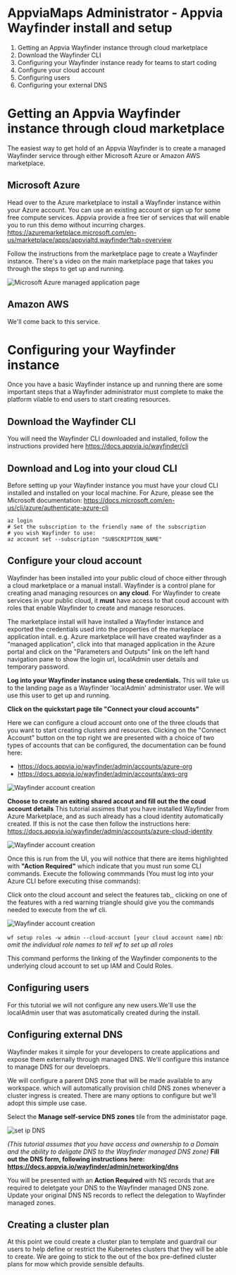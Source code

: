 # AppviaMaps Administrator - Appvia Wayfinder install and setup


1. Getting an Appvia Wayfinder instance through cloud marketplace
2. Download the Wayfinder CLI
3. Configuring your Wayfinder instance ready for teams to start coding
4. Configure your cloud account
5. Configuring users
6. Configuring your external DNS

# Getting an Appvia Wayfinder instance through cloud marketplace

The easiest way to get hold of an Appvia Wayfinder is to create a managed Wayfinder service through either Microsoft Azure or Amazon AWS marketplace. 

## Microsoft Azure
Head over to the Azure marketplace to install a Wayfinder instance within your Azure account. You can use an existing account or sign up for some free compute services. Appvia provide a free tier of services that will enable you to run this demo without incurring charges.  
https://azuremarketplace.microsoft.com/en-us/marketplace/apps/appvialtd.wayfinder?tab=overview

Follow the instructions from the marketplace page to create a Wayfinder instance. There's a video on the main marketplace page that takes you through the steps to get up and running. 

![Microsoft Azure managed application page](/img/img1.jpeg)

## Amazon AWS
We'll come back to this service. 

# Configuring your Wayfinder instance

Once you have a basic Wayfinder instance up and running there are some important steps that a Wayfinder administrator must complete to make the platform vilable to end users to start creating resources. 

## Download the Wayfinder CLI

You will need the Wayfinder CLI downloaded and installed, follow the instructions provided here https://docs.appvia.io/wayfinder/cli

## Download and Log into your cloud CLI
Before setting up your Wayfinder instance you must have your cloud CLI installed and installed on your local machine. For Azure, please see the Microsoft documentation: https://docs.microsoft.com/en-us/cli/azure/authenticate-azure-cli

```
az login 
# Set the subscription to the friendly name of the subscription 
# you wish Wayfinder to use:
az account set --subscription "SUBSCRIPTION_NAME"
```

##  Configure your cloud account
Wayfinder has been installed into your public cloud of choce either through a cloud marketplace or a manual install. Wayfinder is a control plane for creating anad managing resources on **any cloud**. For Wayfinder to create services in your public cloud, it **must** have access to that coud account with roles that enable Wayfinder to create and manage resoruces.    

The marketplace install will have installed a Wayfinder instance and exported the credentials used into the properties of the markeplace application intall. e.g. Azure marketplace will have created wayfinder as a "managed application", click into that managed application in the Azure portal and click on the "Parameters and Outputs" link on the left hand navigation pane to show the login url, localAdmin user details and temporary password. 

**Log into your Wayfinder instance using these credentials.** This will take us to the landing page as a Wayfinder 'localAdmin' administrator user. We will use this user to get up and running.

**Click on the quickstart page tile "Connect your cloud accounts"**

Here we can configure a cloud account onto one of the three clouds that you want to start creating clusters and resources. Clicking on the "Connect Account" button on the top right we are presented with a choice of two types of accounts that can be configured, the documentation can be found here:

- https://docs.appvia.io/wayfinder/admin/accounts/azure-org
- https://docs.appvia.io/wayfinder/admin/accounts/aws-org

![Wayfinder account creation](/img/img3.jpeg )

**Choose to create an exiting shared accout and fill out the the coud account details**
This tutorial assimes that you have installed Wayfinder from Azure Marketplace, and as such already has a cloud identity automatically created. If this is not the case then follow the instructions here: https://docs.appvia.io/wayfinder/admin/accounts/azure-cloud-identity

![Wayfinder account creation](/img/img4.jpeg )

Once this is run from the UI, you will nothice that there are items highlighted with **"Action Required"** which indicate that you must run some CLI commands. Execute the following commmands (You must log into your Azure CLI before executing thise commands):

Click onto the cloud account and select the features tab,, clicking on one of the features with a red warning triangle should give you the commands needed to execute from the wf cli. 

![Wayfinder account creation](/img/img10.jpeg )

```wf setup roles -w admin --cloud-account [your cloud account name]```
*nb: omit the individual role names to tell wf to set up all roles*

This command performs the linking of the Wayfinder components to the underlying cloud account to set up IAM and Could Roles. 

## Configuring users

For this tutorial we will not configure any new users.We'll use the localAdmin user that was asutomatically created during the install. 

## Configuring external DNS

Wayfinder makes it simple for your developers to create applications and expose them externally through managed DNS. We'll configure this instance to manage DNS for our develoeprs. 

We will configure a parent DNS zone that will be made available to any workspace. which will automatically provision child DNS zones whenever a cluster ingress is created. There are many options to configure but we'll adopt this simple use case.  

Select the **Manage self-service DNS zones** tile from the administator page. 

![set ip DNS](/img/img5.jpeg )

*(This tutorial assumes that you have access and ownership to a Domain and the ability to deligate DNS to the Wayfinder managed DNS zone)*
**Fill out the DNS form, following instructions here: https://docs.appvia.io/wayfinder/admin/networking/dns**

You will be presented with an **Action Required** with NS records that are required to deletgate your DNS to the Wayfinder managed DNS zone. Update your original DNS NS records to reflect the delegation to Wayfinder managed zones.

## Creating a cluster plan
At this point we could create a cluster plan to template and guardrail our users to help define or restrict the Kubernetes clusters that they will be able to create. We are going to stick to the out of the box pre-defined cluster plans for mow which provide sensible defaults. 


